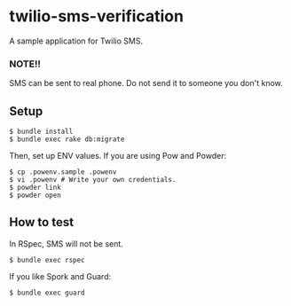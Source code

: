 # twilio-sms-verification

A sample application for Twilio SMS.

### NOTE!!

SMS can be sent to real phone. Do not send it to someone you don't know.

## Setup

````
$ bundle install
$ bundle exec rake db:migrate
````

Then, set up ENV values. If you are using Pow and Powder:

````
$ cp .powenv.sample .powenv
$ vi .powenv # Write your own credentials.
$ powder link
$ powder open
````

## How to test

In RSpec, SMS will not be sent.

````
$ bundle exec rspec
````

If you like Spork and Guard:

````
$ bundle exec guard
````

